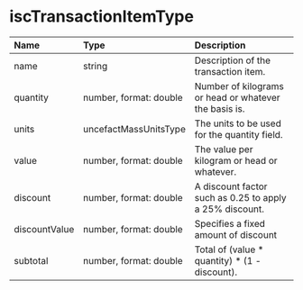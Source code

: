 # iscTransactionItemType
Name | Type | Description
:--- | :--- | :----------
name | string | Description of the transaction item.
quantity |number, format: double | Number of kilograms or head or whatever the basis is.
units | uncefactMassUnitsType | The units to be used for the quantity field.
value | number, format: double | The value per kilogram or head or whatever.
discount | number, format: double | A discount factor such as 0.25 to apply a 25% discount.
discountValue | number, format: double | Specifies a fixed amount of discount
subtotal | number, format: double | Total of (value * quantity) * (1 - discount).
